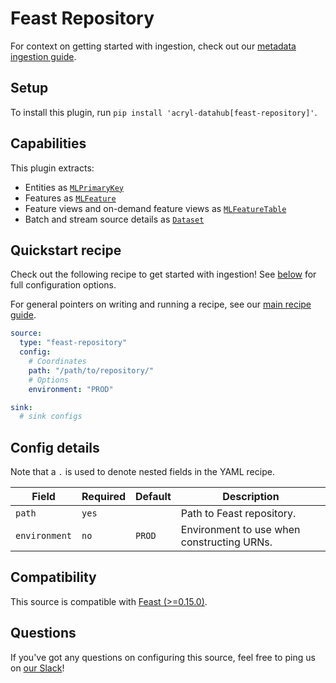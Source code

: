 # Feast Repository

For context on getting started with ingestion, check out our [metadata ingestion guide](../README.md).

## Setup

To install this plugin, run `pip install 'acryl-datahub[feast-repository]'`.

## Capabilities

This plugin extracts:

- Entities as [`MLPrimaryKey`](https://datahubproject.io/docs/graphql/objects#mlprimarykey)
- Features as [`MLFeature`](https://datahubproject.io/docs/graphql/objects#mlfeature)
- Feature views and on-demand feature views as [`MLFeatureTable`](https://datahubproject.io/docs/graphql/objects#mlfeaturetable)
- Batch and stream source details as [`Dataset`](https://datahubproject.io/docs/graphql/objects#dataset)

## Quickstart recipe

Check out the following recipe to get started with ingestion! See [below](#config-details) for full configuration options.

For general pointers on writing and running a recipe, see our [main recipe guide](../README.md#recipes).

```yaml
source:
  type: "feast-repository"
  config:
    # Coordinates
    path: "/path/to/repository/"
    # Options
    environment: "PROD"

sink:
  # sink configs
```

## Config details

Note that a `.` is used to denote nested fields in the YAML recipe.

| Field         | Required | Default | Description                                |
| ------------- | -------- | ------- | ------------------------------------------ |
| `path`        | `yes`    |         | Path to Feast repository.                  |
| `environment` | `no`     | `PROD`  | Environment to use when constructing URNs. |

## Compatibility

This source is compatible with [Feast (>=0.15.0)](https://github.com/feast-dev/feast/releases/tag/v0.15.0).

## Questions

If you've got any questions on configuring this source, feel free to ping us on [our Slack](https://slack.datahubproject.io/)!
